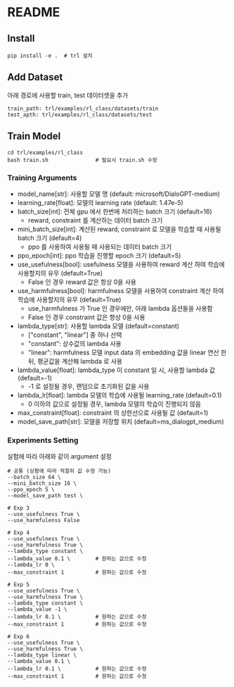 # README

## Install

```
pip install -e .  # trl 설치
```

## Add Dataset

아래 경로에 사용할 train, test 데이터셋을 추가

```
train_path: trl/examples/rl_class/datasets/train
test_apth: trl/examples/rl_class/datasets/test
```



## Train Model

```
cd trl/examples/rl_class
bash train.sh				# 필요시 train.sh 수정
```



### Training Arguments

+ model_name[str]: 사용할 모델 명 (default: microsoft/DialoGPT-medium)
+ learning_rate[float]: 모델의 learning rate (default: 1.47e-5)
+ batch_size[int]: 전체 gpu 에서 한번에 처리하는 batch 크기 (default=16)
  + reward, constraint 를 계산하는 데이터 batch 크기
+ mini_batch_size[int]: 계산된 reward, constraint 로 모델을 학습할 때 사용될 batch 크기 (default=4)
  + ppo 를 사용하여 사용될 때 사용되는 데이터 batch 크기
+ ppo_epoch[int]: ppo 학습을 진행할 epoch 크기 (default=5)
+ use_usefulness[bool]: usefulness 모델을 사용하여 reward 계산 하여 학습에 사용할지의 유무 (default=True)
  + False 인 경우 reward 값은 항상 0을 사용
+ use_harmfulness[bool]: harmfulness 모델을 사용하여 constraint 계산 하여 학습에 사용할지의 유무 (default=True)
  + use_harmfulness 가 True 인 경우에만, 아래 lambda 옵션들을 사용함
  + False 인 경우 constraint 값은 항상 0을 사용
+ lambda_type[str]: 사용할 lambda 모델 (default=constant)
  + ["constant", "linear"] 중 하나 선택
  + "constant": 상수값의 lambda 사용
  + "linear": harmfulness 모델 input data 의 embedding 값을 linear 연산 한 뒤, 평균값을 계산해 lambda 로 사용
+ lambda_value[float]: lambda_type 이 constant 일 시, 사용할 lambda 값 (default=-1)
  + -1 로 설정될 경우, 랜덤으로 초기화된 값을 사용
+ lambda_lr[float]: lambda 모델의 학습에 사용될 learning_rate (default=0.1)
  + 0 이하의 값으로 설정될 경우, lambda 모델의 학습이 진행되지 않음
+ max_constraint[float]: constraint 의 상한선으로 사용될 값 (default=1)
+ model_save_path[str]: 모델을 저장할 위치 (default=ms_dialogpt_medium)

### Experiments Setting

실험에 따라 아래와 같이 argument 설정

```
# 공통 (상황에 따라 적절히 값 수정 가능)
--batch_size 64 \
--mini_batch_size 16 \
--ppo_epoch 5 \
--model_save_path test \

# Exp 3
--use_usefulness True \
--use_harmfulenss False

# Exp 4
--use_usefulness True \
--use_harmfulness True \
--lambda_type constant \
--lambda_value 0.1 \		# 원하는 값으로 수정
--lambda_lr 0 \
--max_constraint 1			# 원하는 값으로 수정

# Exp 5
--use_usefulness True \
--use_harmfulness True \
--lambda_type constant \
--lambda_value -1 \		
--lambda_lr 0.1 \			# 원하는 값으로 수정
--max_constraint 1			# 원하는 값으로 수정

# Exp 6
--use_usefulness True \
--use_harmfulness True \
--lambda_type linear \
--lambda_value 0.1 \
--lambda_lr 0.1	\			# 원하는 값으로 수정
--max_constraint 1			# 원하는 값으로 수정
```

